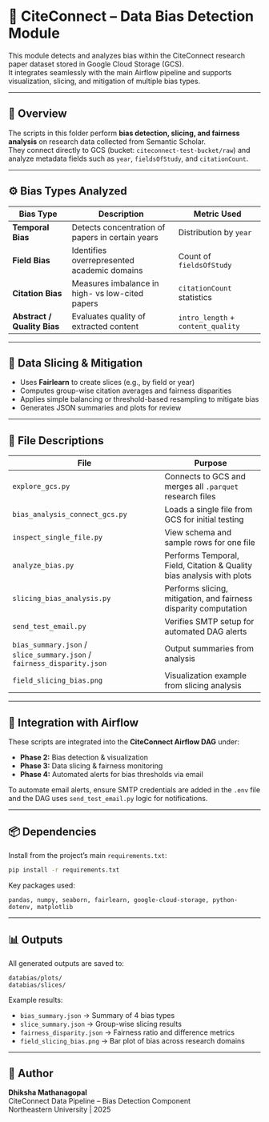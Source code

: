 # 🎯 CiteConnect – Data Bias Detection Module

This module detects and analyzes bias within the CiteConnect research paper dataset stored in Google Cloud Storage (GCS).  
It integrates seamlessly with the main Airflow pipeline and supports visualization, slicing, and mitigation of multiple bias types.

---

## 🧩 Overview

The scripts in this folder perform **bias detection, slicing, and fairness analysis** on research data collected from Semantic Scholar.  
They connect directly to GCS (bucket: `citeconnect-test-bucket/raw`) and analyze metadata fields such as `year`, `fieldsOfStudy`, and `citationCount`.

---

## ⚙️ Bias Types Analyzed

| Bias Type | Description | Metric Used |
|------------|--------------|--------------|
| **Temporal Bias** | Detects concentration of papers in certain years | Distribution by `year` |
| **Field Bias** | Identifies overrepresented academic domains | Count of `fieldsOfStudy` |
| **Citation Bias** | Measures imbalance in high- vs low-cited papers | `citationCount` statistics |
| **Abstract / Quality Bias** | Evaluates quality of extracted content | `intro_length` + `content_quality` |

---

## 🧮 Data Slicing & Mitigation

- Uses **Fairlearn** to create slices (e.g., by field or year)  
- Computes group-wise citation averages and fairness disparities  
- Applies simple balancing or threshold-based resampling to mitigate bias  
- Generates JSON summaries and plots for review

---

## 📂 File Descriptions

| File | Purpose |
|------|----------|
| `explore_gcs.py` | Connects to GCS and merges all `.parquet` research files |
| `bias_analysis_connect_gcs.py` | Loads a single file from GCS for initial testing |
| `inspect_single_file.py` | View schema and sample rows for one file |
| `analyze_bias.py` | Performs Temporal, Field, Citation & Quality bias analysis with plots |
| `slicing_bias_analysis.py` | Performs slicing, mitigation, and fairness disparity computation |
| `send_test_email.py` | Verifies SMTP setup for automated DAG alerts |
| `bias_summary.json` / `slice_summary.json` / `fairness_disparity.json` | Output summaries from analysis |
| `field_slicing_bias.png` | Visualization example from slicing analysis |

---

## 🧠 Integration with Airflow

These scripts are integrated into the **CiteConnect Airflow DAG** under:
- **Phase 2:** Bias detection & visualization  
- **Phase 3:** Data slicing & fairness monitoring  
- **Phase 4:** Automated alerts for bias thresholds via email  

To automate email alerts, ensure SMTP credentials are added in the `.env` file and the DAG uses `send_test_email.py` logic for notifications.

---

## 📦 Dependencies

Install from the project’s main `requirements.txt`:
```bash
pip install -r requirements.txt
```

Key packages used:
```
pandas, numpy, seaborn, fairlearn, google-cloud-storage, python-dotenv, matplotlib
```

---

## 📊 Outputs

All generated outputs are saved to:
```
databias/plots/
databias/slices/
```

Example results:
- `bias_summary.json` → Summary of 4 bias types
- `slice_summary.json` → Group-wise slicing results
- `fairness_disparity.json` → Fairness ratio and difference metrics
- `field_slicing_bias.png` → Bar plot of bias across research domains

---

## 🧾 Author
**Dhiksha Mathanagopal**  
CiteConnect Data Pipeline – Bias Detection Component  
Northeastern University | 2025
